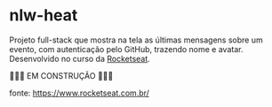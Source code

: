 # nlw-heat
Projeto full-stack que mostra na tela as últimas mensagens sobre um evento, com autenticação pelo GitHub, trazendo nome e avatar. Desenvolvido no curso da [Rocketseat](https://www.rocketseat.com.br/).

🚧🚧🚧 EM CONSTRUÇÃO 🚧🚧🚧


fonte: https://www.rocketseat.com.br/
